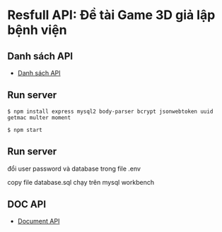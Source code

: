 # Resfull API: Đề tài Game 3D giả lập bệnh viện

## Danh sách API 

-    [Danh sách API](https://docs.google.com/document/d/13Sg9zlCjb65Mffknu7j2rO7eHMC-WnXBdCiClAM3uCg/edit)


## Run server
```
$ npm install express mysql2 body-parser bcrypt jsonwebtoken uuid getmac multer moment
```
```
$ npm start
```

## Run server
đổi user password và database trong file .env

copy file database.sql chạy trên mysql workbench 


## DOC API
-    [Document API](http://localhost:3000/api-docs)
